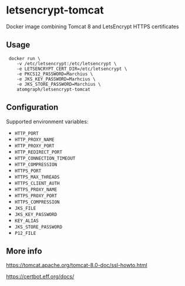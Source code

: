 # letsencrypt-tomcat
Docker image combining Tomcat 8 and LetsEncrypt HTTPS certificates

## Usage

     docker run \
        -v /etc/letsencrypt:/etc/letsencrypt \
        -e LETSENCRYPT_CERT_DIR=/etc/letsencrypt \
        -e PKCS12_PASSWORD=Marchius \
        -e JKS_KEY_PASSWORD=Marhcius \
        -e JKS_STORE_PASSWORD=Marchius \
        atomgraph/letsencrypt-tomcat

## Configuration

Supported environment variables:
* `HTTP_PORT`
* `HTTP_PROXY_NAME`
* `HTTP_PROXY_PORT`
* `HTTP_REDIRECT_PORT`
* `HTTP_CONNECTION_TIMEOUT`
* `HTTP_COMPRESSION`
* `HTTPS_PORT`
* `HTTPS_MAX_THREADS`
* `HTTPS_CLIENT_AUTH`
* `HTTPS_PROXY_NAME`
* `HTTPS_PROXY_PORT`
* `HTTPS_COMPRESSION`
* `JKS_FILE`
* `JKS_KEY_PASSWORD`
* `KEY_ALIAS`
* `JKS_STORE_PASSWORD`
* `P12_FILE`

## More info

https://tomcat.apache.org/tomcat-8.0-doc/ssl-howto.html

https://certbot.eff.org/docs/
